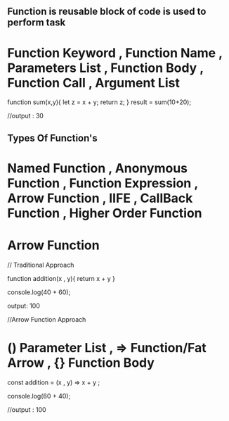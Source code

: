 ## Function is reusable block of code is used to perform task ##

# Function Keyword , Function Name , Parameters List , Function Body , Function Call , Argument List #

function sum(x,y){
    let z = x + y;
    return z;
}
result = sum(10+20);

//output : 30

## Types Of Function's ##

# Named Function , Anonymous Function , Function Expression , Arrow Function , IIFE , CallBack Function , Higher Order Function #


# Arrow Function 

// Traditional Approach 

function addition(x , y){
    return x + y
}

console.log(40 + 60);

output: 100

//Arrow Function Approach

# () Parameter List  ,  => Function/Fat Arrow  , {} Function Body

const addition = (x , y) => x + y ;

console.log(60 + 40);

//output : 100
    

